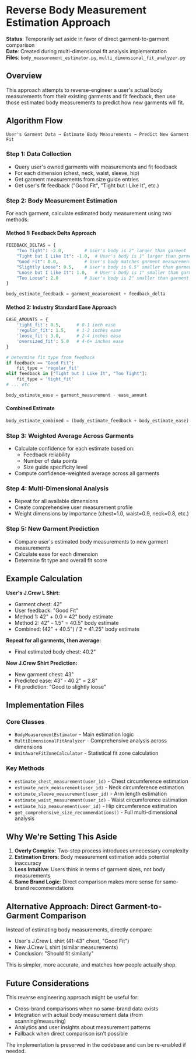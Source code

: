 # Reverse Body Measurement Estimation Approach

**Status**: Temporarily set aside in favor of direct garment-to-garment comparison  
**Date**: Created during multi-dimensional fit analysis implementation  
**Files**: `body_measurement_estimator.py`, `multi_dimensional_fit_analyzer.py`

## Overview

This approach attempts to reverse-engineer a user's actual body measurements from their existing garments and fit feedback, then use those estimated body measurements to predict how new garments will fit.

## Algorithm Flow

```
User's Garment Data → Estimate Body Measurements → Predict New Garment Fit
```

### Step 1: Data Collection
- Query user's owned garments with measurements and fit feedback
- For each dimension (chest, neck, waist, sleeve, hip)
- Get garment measurements from size guide entries
- Get user's fit feedback ("Good Fit", "Tight but I Like It", etc.)

### Step 2: Body Measurement Estimation

For each garment, calculate estimated body measurement using two methods:

#### Method 1: Feedback Delta Approach
```python
FEEDBACK_DELTAS = {
    "Too Tight": -2.0,        # User's body is 2" larger than garment
    "Tight but I Like It": -1.0,  # User's body is 1" larger than garment
    "Good Fit": 0.0,          # User's body matches garment measurement
    "Slightly Loose": 0.5,    # User's body is 0.5" smaller than garment
    "Loose but I Like It": 1.0,   # User's body is 1" smaller than garment
    "Too Loose": 2.0          # User's body is 2" smaller than garment
}

body_estimate_feedback = garment_measurement + feedback_delta
```

#### Method 2: Industry Standard Ease Approach
```python
EASE_AMOUNTS = {
    'tight_fit': 0.5,      # 0-1 inch ease
    'regular_fit': 1.5,    # 1-2 inches ease  
    'loose_fit': 3.0,      # 2-4 inches ease
    'oversized_fit': 5.0   # 4-6+ inches ease
}

# Determine fit type from feedback
if feedback == "Good Fit":
    fit_type = 'regular_fit'
elif feedback in ["Tight but I Like It", "Too Tight"]:
    fit_type = 'tight_fit'
# ... etc

body_estimate_ease = garment_measurement - ease_amount
```

#### Combined Estimate
```python
body_estimate_combined = (body_estimate_feedback + body_estimate_ease) / 2
```

### Step 3: Weighted Average Across Garments
- Calculate confidence for each estimate based on:
  - Feedback reliability
  - Number of data points
  - Size guide specificity level
- Compute confidence-weighted average across all garments

### Step 4: Multi-Dimensional Analysis
- Repeat for all available dimensions
- Create comprehensive user measurement profile
- Weight dimensions by importance (chest=1.0, waist=0.9, neck=0.8, etc.)

### Step 5: New Garment Prediction
- Compare user's estimated body measurements to new garment measurements  
- Calculate ease for each dimension
- Determine fit type and overall fit score

## Example Calculation

**User's J.Crew L Shirt:**
- Garment chest: 42"
- User feedback: "Good Fit"
- Method 1: 42" + 0.0 = 42" body estimate
- Method 2: 42" - 1.5" = 40.5" body estimate  
- Combined: (42" + 40.5") / 2 = 41.25" body estimate

**Repeat for all garments, then average:**
- Final estimated body chest: 40.2"

**New J.Crew Shirt Prediction:**
- New garment chest: 43"
- Predicted ease: 43" - 40.2" = 2.8"
- Fit prediction: "Good to slightly loose"

## Implementation Files

### Core Classes
- `BodyMeasurementEstimator` - Main estimation logic
- `MultiDimensionalFitAnalyzer` - Comprehensive analysis across dimensions
- `UnitAwareFitZoneCalculator` - Statistical fit zone calculation

### Key Methods
- `estimate_chest_measurement(user_id)` - Chest circumference estimation
- `estimate_neck_measurement(user_id)` - Neck circumference estimation  
- `estimate_sleeve_measurement(user_id)` - Arm length estimation
- `estimate_waist_measurement(user_id)` - Waist circumference estimation
- `estimate_hip_measurement(user_id)` - Hip circumference estimation
- `get_comprehensive_size_recommendations()` - Full multi-dimensional analysis

## Why We're Setting This Aside

1. **Overly Complex**: Two-step process introduces unnecessary complexity
2. **Estimation Errors**: Body measurement estimation adds potential inaccuracy
3. **Less Intuitive**: Users think in terms of garment sizes, not body measurements
4. **Same Brand Logic**: Direct comparison makes more sense for same-brand recommendations

## Alternative Approach: Direct Garment-to-Garment Comparison

Instead of estimating body measurements, directly compare:
- User's J.Crew L shirt (41-43" chest, "Good Fit") 
- New J.Crew L shirt (similar measurements)
- Conclusion: "Should fit similarly"

This is simpler, more accurate, and matches how people actually shop.

## Future Considerations

This reverse engineering approach might be useful for:
- Cross-brand comparisons when no same-brand data exists
- Integration with actual body measurement data (from scanning/measuring)
- Analytics and user insights about measurement patterns
- Fallback when direct comparison isn't possible

The implementation is preserved in the codebase and can be re-enabled if needed. 
